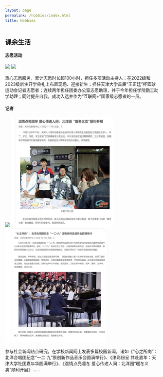 ```yaml
---
layout: page
permalink: /hobbies/index.html
title: Hobbies
---
```


## 课余生活

#### 志愿活动

<div class="second">
<img src="/images/zy1.png">
<img src="/images/zy2.png">
</div>
<br>热心志愿服务，累计志愿时长超100小时，担任多项活动主持人；在2022级和2023级新生开学典礼上布置现场、迎接新生；担任天津大学首届“王正廷”杯篮球运动会记者志愿者；连续两年担任团委办公室志愿助理，并于今年担任学院勤工助学助理；同时提升自我，成功入选并作为“互联网+”国家级志愿者的一员。


#### 记者

<div class="third">
<img src="/images/jz1.png">
<img src="/images/jz2.jpg">
<img src="/images/jz3.jpg">
</div>
<br>参与社会新闻热点研究，在学校新闻网上发表多篇校园新闻，诸如《“心之所向”：北洋合唱团纪念“一二·九”原创新作品音乐会圆满举行》、《津彩纷呈 共赴嘉年：天津大学社团嘉年华圆满举行》、《温情点亮凛冬 爱心传递人间：北洋园“暖冬义卖”顺利开展》……
<br>

